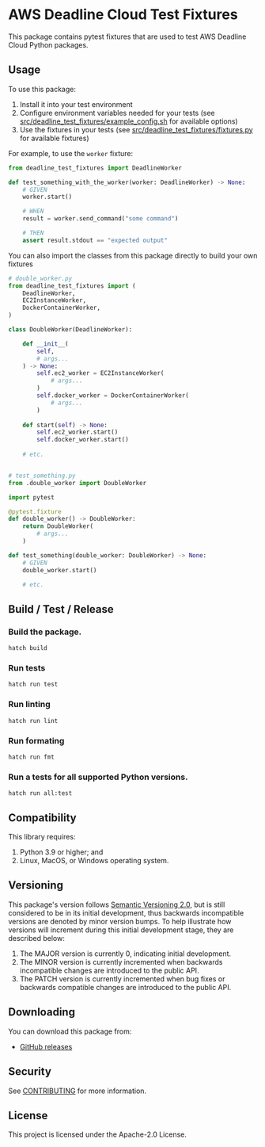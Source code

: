 # AWS Deadline Cloud Test Fixtures

This package contains pytest fixtures that are used to test AWS Deadline Cloud Python packages.

## Usage

To use this package:
1. Install it into your test environment
1. Configure environment variables needed for your tests (see [src/deadline_test_fixtures/example_config.sh](https://github.com/casillas2/deadline-cloud-test-fixtures/blob/mainline/src/deadline_test_fixtures/example_config.sh) for available options)
1. Use the fixtures in your tests (see [src/deadline_test_fixtures/fixtures.py](https://github.com/casillas2/deadline-cloud-test-fixtures/blob/mainline/src/deadline_test_fixtures/fixtures.py) for available fixtures)

For example, to use the `worker` fixture:

```py
from deadline_test_fixtures import DeadlineWorker

def test_something_with_the_worker(worker: DeadlineWorker) -> None:
    # GIVEN
    worker.start()

    # WHEN
    result = worker.send_command("some command")

    # THEN
    assert result.stdout == "expected output"
```

You can also import the classes from this package directly to build your own fixtures

```py
# double_worker.py
from deadline_test_fixtures import (
    DeadlineWorker,
    EC2InstanceWorker,
    DockerContainerWorker,
)

class DoubleWorker(DeadlineWorker):

    def __init__(
        self,
        # args...
    ) -> None:
        self.ec2_worker = EC2InstanceWorker(
            # args...
        )
        self.docker_worker = DockerContainerWorker(
            # args...
        )
    
    def start(self) -> None:
        self.ec2_worker.start()
        self.docker_worker.start()
    
    # etc.


# test_something.py
from .double_worker import DoubleWorker

import pytest

@pytest.fixture
def double_worker() -> DoubleWorker:
    return DoubleWorker(
        # args...
    )

def test_something(double_worker: DoubleWorker) -> None:
    # GIVEN
    double_worker.start()

    # etc.
```

## Build / Test / Release

### Build the package.
```
hatch build
```

### Run tests
```
hatch run test
```

### Run linting
```
hatch run lint
```

### Run formating
```
hatch run fmt
```

### Run a tests for all supported Python versions.
```
hatch run all:test
```

## Compatibility

This library requires:

1. Python 3.9 or higher; and
2. Linux, MacOS, or Windows operating system.

## Versioning

This package's version follows [Semantic Versioning 2.0](https://semver.org/), but is still considered to be in its 
initial development, thus backwards incompatible versions are denoted by minor version bumps. To help illustrate how
versions will increment during this initial development stage, they are described below:

1. The MAJOR version is currently 0, indicating initial development. 
2. The MINOR version is currently incremented when backwards incompatible changes are introduced to the public API. 
3. The PATCH version is currently incremented when bug fixes or backwards compatible changes are introduced to the public API. 

## Downloading

You can download this package from:
- [GitHub releases](https://github.com/casillas2/deadline-cloud-test-fixtures/releases)

## Security

See [CONTRIBUTING](CONTRIBUTING.md#security-issue-notifications) for more information.

## License

This project is licensed under the Apache-2.0 License.

